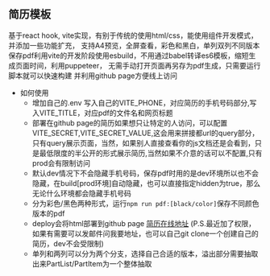 ## 简历模板
基于react hook, vite实现，有别于传统的使用html/css，能使用组件开发模式，并添加一些功能扩充，
支持A4预览，全屏查看，彩色和黑白，单列双列不同版本
保存pdf利用vite的开发阶段使用esbuild，不用通过babel转译es6模板，缩短生成页面时间，利用puppeteer，
无需手动打开页面再另存为pdf生成，只需要运行脚本就可以快速构建
并利用github page方便线上访问

- 如何使用
  - 增加自己的.env 写入自己的VITE_PHONE，对应简历的手机号码部分,写入VITE_TITLE，对应pdf的文件名和网页标题
  - 部署在github page的简历如果想只让特定的人访问，可以配置VITE_SECRET,VITE_SECRET_VALUE,这会用来拼接都url的query部分，只有query展示页面，当然，如果别人直接查看你的js文档还是会看到，只是最低限度的半公开的形式展示简历,当然如果不介意的话可以不配置,只有prod会有限制访问
  - 默认dev情况下不会隐藏手机号码，保存pdf时用的是dev环境所以也不会隐藏，在build[prod环境]自动隐藏，也可以直接指定hidden为true，那么无论什么环境都会隐藏手机号码
  - 分为彩色/黑色两种形式，运行`npm run pdf:[black/color]`保存不同颜色版本的pdf
  - deploy会将html部署到github page [简历在线地址](https://cyanxxx.github.io/resume/) (P.S.最近加了权限，如果有需要可以发邮件问我要地址，也可以自己git clone一个创建自己的简历，dev不会受限制)
  - 单列和两列可以分为两个分支，选择自己合适的版本，溢出部分需要抽取出来PartList/PartItem为一个整体抽取